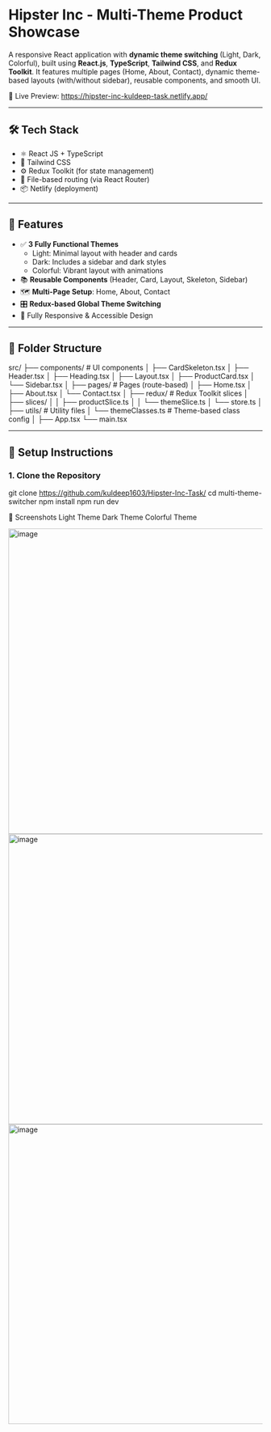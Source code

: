 #  Hipster Inc - Multi-Theme Product Showcase

A responsive React application with **dynamic theme switching** (Light, Dark, Colorful), built using **React.js**, **TypeScript**, **Tailwind CSS**, and **Redux Toolkit**. It features multiple pages (Home, About, Contact), dynamic theme-based layouts (with/without sidebar), reusable components, and smooth UI.

🔗 Live Preview: https://hipster-inc-kuldeep-task.netlify.app/

---

## 🛠️ Tech Stack

- ⚛️ React JS + TypeScript
- 🎨 Tailwind CSS
- ⚙️ Redux Toolkit (for state management)
- 📁 File-based routing (via React Router)
- 📦 Netlify (deployment)

---

## 🧩 Features

- ✅ **3 Fully Functional Themes**
  - Light: Minimal layout with header and cards
  - Dark: Includes a sidebar and dark styles
  - Colorful: Vibrant layout with animations
- 📚 **Reusable Components** (Header, Card, Layout, Skeleton, Sidebar)
- 🗺️ **Multi-Page Setup**: Home, About, Contact
- 🎛️ **Redux-based Global Theme Switching**
- 📱 Fully Responsive & Accessible Design

---

## 📁 Folder Structure

src/
├── components/ # UI components
│ ├── CardSkeleton.tsx
│ ├── Header.tsx
│ ├── Heading.tsx
│ ├── Layout.tsx
│ ├── ProductCard.tsx
│ └── Sidebar.tsx
│
├── pages/ # Pages (route-based)
│ ├── Home.tsx
│ ├── About.tsx
│ └── Contact.tsx
│
├── redux/ # Redux Toolkit slices
│ ├── slices/
│ │ ├── productSlice.ts
│ │ └── themeSlice.ts
│ └── store.ts
│
├── utils/ # Utility files
│ └── themeClasses.ts # Theme-based class config
│
├── App.tsx
└── main.tsx

---

## 🚀 Setup Instructions

### 1. Clone the Repository

git clone https://github.com/kuldeep1603/Hipster-Inc-Task/
cd multi-theme-switcher
npm install
npm run dev


📸 Screenshots
Light Theme	Dark Theme	Colorful Theme

<img width="1349" height="604" alt="image" src="https://github.com/user-attachments/assets/6e64d586-01a4-41dd-820e-3ee7a5970111" />
<img width="1343" height="574" alt="image" src="https://github.com/user-attachments/assets/334b27c0-2dbe-42e8-ae4b-ad9dea6fbd94" />
<img width="1335" height="593" alt="image" src="https://github.com/user-attachments/assets/11c008f8-5403-4b10-b46d-495504a891da" />



